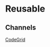 # Reusable

## Channels 

[CodeGrid](https://www.youtube.com/channel/UC7pVho4O31FyfQsZdXWejEw/featured)
